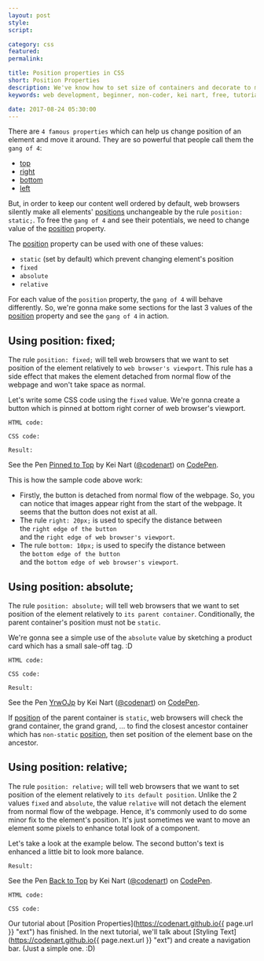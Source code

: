 ```yaml
---
layout: post
style:
script:

category: css
featured:
permalink:

title: Position properties in CSS
short: Position Properties
description: We've know how to set size of containers and decorate to make them look nice. <br>Positioning is the next step to make our webpages look tidy. <br>Let's talk about Position Properties.
keywords: web development, beginner, non-coder, kei nart, free, tutorial, coding, programming, code nart, css, position, properties, static, relative, absolute, fixed, top, right, bottom, left

date: 2017-08-24 05:30:00
---
```


There are `4 famous properties` which can help us change position of an element
and move it around. They are so powerful that people call them the `gang of 4`:

- [top](https://www.w3schools.com/cssref/pr_pos_top.asp "ext")
- [right](https://www.w3schools.com/cssref/pr_pos_right.asp "ext")
- [bottom](https://www.w3schools.com/cssref/pr_pos_bottom.asp "ext")
- [left](https://www.w3schools.com/cssref/pr_pos_left.asp "ext")

But, in order to keep our content well ordered by default, web browsers silently
make all elements'
[positions](https://www.w3schools.com/cssref/pr_class_position.asp "ext")
unchangeable by the rule `position: static;`. To free the `gang of 4` and see
their potentials, we need to change value of the
[position](https://www.w3schools.com/cssref/pr_class_position.asp "ext") property.

The [position](https://www.w3schools.com/cssref/pr_class_position.asp "ext")
property can be used with one of these values:
- `static` (set by default) which prevent changing element's position
- `fixed`
- `absolute`
- `relative`

For each value of the `position` property, the `gang of 4` will behave
differently. So, we're gonna make some sections for the last 3 values of the
[position](https://www.w3schools.com/cssref/pr_class_position.asp "ext")
property and see the `gang of 4` in action.

## Using position: fixed;

The rule `position: fixed;` will tell web browsers that we want to set position
of the element relatively to `web browser's viewport`. This rule has a side
effect that makes the element detached from normal flow of the webpage and won't
take space as normal.

Let's write some CSS code using the `fixed` value. We're gonna create a button
which is pinned at bottom right corner of web browser's viewport.

`HTML code:`
<script src="https://gist.github.com/codenart/5765d36a50e4ebb1e15017c713d6771b.js">
</script>

`CSS code:`
<script src="https://gist.github.com/codenart/d6388c719eb6411e5bec411e173a7115.js">
</script>

`Result:`

<p data-height="500" data-theme-id="light" data-slug-hash="yzeqBJ"
   data-default-tab="result" data-user="codenart" data-embed-version="2"
   data-pen-title="Pinned to Top" class="codepen">
   See the Pen <a href="https://codepen.io/codenart/pen/yzeqBJ/">Pinned to Top</a>
   by Kei Nart (<a href="https://codepen.io/codenart">@codenart</a>) on
   <a href="https://codepen.io">CodePen</a>.
</p>
<script async src="https://production-assets.codepen.io/assets/embed/ei.js"></script>

This is how the sample code above work:

- Firstly, the button is detached from normal flow of the webpage. So, you can
notice that images appear right from the start of the webpage. It seems that the
button does not exist at all.
- The rule `right: 20px;` is used to specify the distance between  
the `right edge of the button`  
and the `right edge of web browser's viewport`.
- The rule `bottom: 10px;` is used to specify the distance between  
the `bottom edge of the button`  
and the `bottom edge of web browser's viewport`.

## Using position: absolute;

The rule `position: absolute;` will tell web browsers that we want to set
position of the element relatively to `its parent container`. Conditionally,
the parent container's position must not be `static`.

We're gonna see a simple use of the `absolute` value by sketching a product
card which has a small sale-off tag. :D

`HTML code:`
<script src="https://gist.github.com/codenart/87a51fa031ae939031847c8ec28080fc.js">
</script>

`CSS code:`
<script src="https://gist.github.com/codenart/b6b02ae6dc9f8a3f2356ccad235c21f7.js">
</script>

`Result:`

<p data-height="500" data-theme-id="light" data-slug-hash="YrwOJp"
   data-default-tab="result" data-user="codenart" data-embed-version="2"
   data-pen-title="YrwOJp" class="codepen">
   See the Pen <a href="https://codepen.io/codenart/pen/YrwOJp/">YrwOJp</a>
   by Kei Nart (<a href="https://codepen.io/codenart">@codenart</a>) on
   <a href="https://codepen.io">CodePen</a>.
</p>
<script async src="https://production-assets.codepen.io/assets/embed/ei.js"></script>

If [position](https://www.w3schools.com/cssref/pr_class_position.asp "ext") of
the parent container is `static`, web browsers will check the grand container,
the grand grand, ... to find the closest ancestor container which has `non-static`
[position](https://www.w3schools.com/cssref/pr_class_position.asp "ext"), then
set position of the element base on the ancestor.

## Using position: relative;

The rule `position: relative;` will tell web browsers that we want to set
position of the element relatively to `its default position`. Unlike the 2
values `fixed` and `absolute`, the value `relative` will not detach the element
from normal flow of the webpage. Hence, it's commonly used to do some minor fix
to the element's position. It's just sometimes we want to move an element some
pixels to enhance total look of a component.

Let's take a look at the example below. The second button's text is enhanced a
little bit to look more balance.

`Result:`

<p data-height="500" data-theme-id="light" data-slug-hash="ZXQmbL"
   data-default-tab="result" data-user="codenart" data-embed-version="2"
   data-pen-title="Back to Top" class="codepen">
   See the Pen <a href="https://codepen.io/codenart/pen/ZXQmbL/">Back to Top</a>
   by Kei Nart (<a href="https://codepen.io/codenart">@codenart</a>) on
   <a href="https://codepen.io">CodePen</a>.
</p>
<script async src="https://production-assets.codepen.io/assets/embed/ei.js"></script>

`HTML code:`
<script src="https://gist.github.com/codenart/7cc63a86834cad8e5d61303cb36929fb.js">
</script>

`CSS code:`
<script src="https://gist.github.com/codenart/84b9c9ad303ed06c2a3599f3851e2540.js">
</script>

Our tutorial about
[Position Properties](https://codenart.github.io{{ page.url }} "ext")
has finished. In the next tutorial, we'll talk about
[Styling Text](https://codenart.github.io{{ page.next.url }} "ext")
and create a navigation bar. (Just a simple one. :D)
